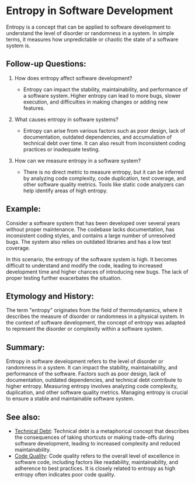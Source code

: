 # Entropy in Software Development

Entropy is a concept that can be applied to software development to understand
the level of disorder or randomness in a system. In simple terms, it measures
how unpredictable or chaotic the state of a software system is.

## Follow-up Questions:

1. How does entropy affect software development?
   - Entropy can impact the stability, maintainability, and performance of a
     software system. Higher entropy can lead to more bugs, slower execution,
     and difficulties in making changes or adding new features.

2. What causes entropy in software systems?
   - Entropy can arise from various factors such as poor design, lack of
     documentation, outdated dependencies, and accumulation of technical debt
     over time. It can also result from inconsistent coding practices or
     inadequate testing.

3. How can we measure entropy in a software system?
   - There is no direct metric to measure entropy, but it can be inferred by
     analyzing code complexity, code duplication, test coverage, and other
     software quality metrics. Tools like static code analyzers can help
     identify areas of high entropy.

## Example:

Consider a software system that has been developed over several years without
proper maintenance. The codebase lacks documentation, has inconsistent coding
styles, and contains a large number of unresolved bugs. The system also relies
on outdated libraries and has a low test coverage.

In this scenario, the entropy of the software system is high. It becomes
difficult to understand and modify the code, leading to increased development
time and higher chances of introducing new bugs. The lack of proper testing
further exacerbates the situation.

## Etymology and History:

The term "entropy" originates from the field of thermodynamics, where it
describes the measure of disorder or randomness in a physical system. In the
context of software development, the concept of entropy was adapted to
represent the disorder or complexity within a software system.

## Summary:

Entropy in software development refers to the level of disorder or randomness
in a system. It can impact the stability, maintainability, and performance of
the software. Factors such as poor design, lack of documentation, outdated
dependencies, and technical debt contribute to higher entropy. Measuring
entropy involves analyzing code complexity, duplication, and other software
quality metrics. Managing entropy is crucial to ensure a stable and
maintainable software system.

## See also:

- [Technical Debt](?concept=technical+debt&specialist_role=Software+architect&target_audience=Manager+without+much+technical+background):
  Technical debt is a metaphorical concept that describes the consequences of
  taking shortcuts or making trade-offs during software development, leading to
  increased complexity and reduced maintainability.
- [Code Quality](?concept=code+quality&specialist_role=Software+architect&target_audience=Manager+without+much+technical+background):
  Code quality refers to the overall level of excellence in software code,
  including factors like readability, maintainability, and adherence to best
  practices. It is closely related to entropy as high entropy often indicates
  poor code quality.
